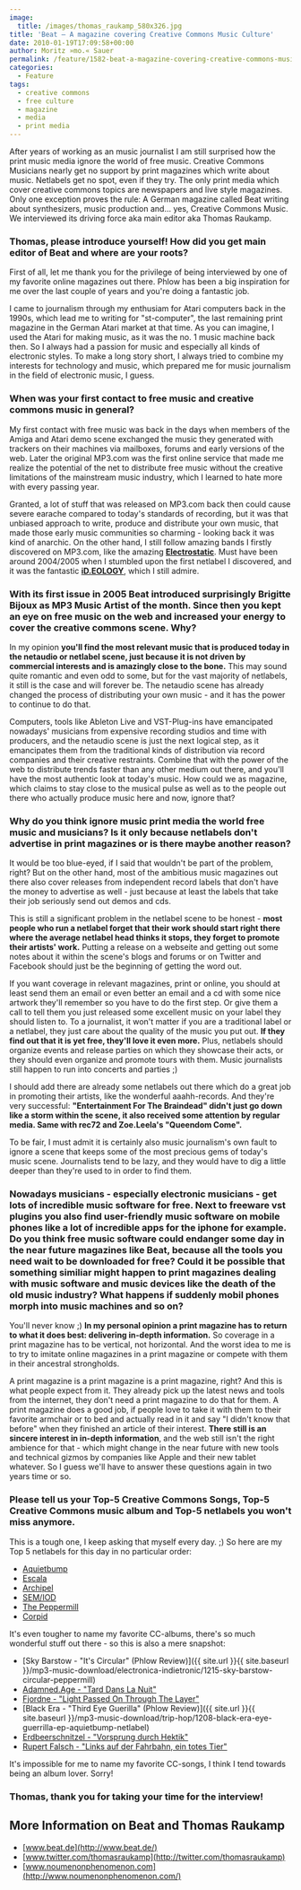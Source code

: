 ```yaml
---
image:
  title: /images/thomas_raukamp_580x326.jpg
title: 'Beat – A magazine covering Creative Commons Music Culture'
date: 2010-01-19T17:09:58+00:00
author: Moritz »mo.« Sauer
permalink: /feature/1582-beat-a-magazine-covering-creative-commons-music-culture
categories:
  - Feature
tags:
  - creative commons
  - free culture
  - magazine
  - media
  - print media
---
```

After years of working as an music journalist I am still surprised how the print music media ignore the world of free music. Creative Commons Musicians nearly get no support by print magazines which write about music. Netlabels get no spot, even if they try. The only print media which cover creative commons topics are newspapers and live style magazines. Only one exception proves the rule: A German magazine called Beat writing about synthesizers, music production and... yes, Creative Commons Music. We interviewed its driving force aka main editor aka Thomas Raukamp.<!--more-->

### Thomas, please introduce yourself! How did you get main editor of Beat and where are your roots?

First of all, let me thank you for the privilege of being interviewed by one of my favorite online magazines out there. Phlow has been a big inspiration for me over the last couple of years and you're doing a fantastic job.

I came to journalism through my enthusiam for Atari computers back in the 1990s, which lead me to writing for "st-computer", the last remaining print magazine in the German Atari market at that time. As you can imagine, I used the Atari for making music, as it was the no. 1 music machine back then. So I always had a passion for music and especially all kinds of electronic styles. To make a long story short, I always tried to combine my interests for technology and music, which prepared me for music journalism in the field of electronic music, I guess.

### When was your first contact to free music and creative commons music in general?

My first contact with free music was back in the days when members of the Amiga and Atari demo scene exchanged the music they generated with trackers on their machines via mailboxes, forums and early versions of the web. Later the original MP3.com was the first online service that made me realize the potential of the net to distribute free music without the creative limitations of the mainstream music industry, which I learned to hate more with every passing year.

Granted, a lot of stuff that was released on MP3.com back then could cause severe earache compared to today's standards of recording, but it was that unbiased approach to write, produce and distribute your own music, that made those early music communities so charming - looking back it was kind of anarchic. On the other hand, I still follow amazing bands I firstly discovered on MP3.com, like the amazing **<a href="http://www.myspace.com/electrostatic" target="_blank">Electrostatic</a>**. Must have been around 2004/2005 when I stumbled upon the first netlabel I discovered, and it was the fantastic <a href="http://ideology.de" target="_blank"><strong>iD.EOLOGY</strong></a>, which I still admire.

### With its first issue in 2005 Beat introduced surprisingly Brigitte Bijoux as MP3 Music Artist of the month. Since then you kept an eye on free music on the web and increased your energy to cover the creative commons scene. Why?

In my opinion **you'll find the most relevant music that is produced today in the netaudio or netlabel scene, just because it is not driven by commercial interests and is amazingly close to the bone.** This may sound quite romantic and even odd to some, but for the vast majority of netlabels, it still is the case and will forever be. The netaudio scene has already changed the process of distributing your own music - and it has the power to continue to do that.

Computers, tools like Ableton Live and VST-Plug-ins have emancipated nowadays' musicians from expensive recording studios and time with producers, and the netaudio scene is just the next logical step, as it emancipates them from the traditional kinds of distribution via record companies and their creative restraints. Combine that with the power of the web to distribute trends faster than any other medium out there, and you'll have the most authentic look at today's music. How could we as magazine, which claims to stay close to the musical pulse as well as to the people out there who actually produce music here and now, ignore that?

### Why do you think ignore music print media the world free music and musicians? Is it only because netlabels don't advertise in print magazines or is there maybe another reason?

It would be too blue-eyed, if I said that wouldn't be part of the problem, right? But on the other hand, most of the ambitious music magazines out there also cover releases from independent record labels that don't have the money to advertise as well - just because at least the labels that take their job seriously send out demos and cds.

This is still a significant problem in the netlabel scene to be honest - **most people who run a netlabel forget that their work should start right there where the average netlabel head thinks it stops, they forget to promote their artists' work.** Putting a release on a webseite and getting out some notes about it within the scene's blogs and forums or on Twitter and Facebook should just be the beginning of getting the word out.

If you want coverage in relevant magazines, print or online, you should at least send them an email or even better an email and a cd with some nice artwork they'll remember so you have to do the first step. Or give them a call to tell them you just released some excellent music on your label they should listen to. To a journalist, it won't matter if you are a traditional label or a netlabel, they just care about the quality of the music you put out. **If they find out that it is yet free, they'll love it even more.** Plus, netlabels should organize events and release parties on which they showcase their acts, or they should even organize and promote tours with them. Music journalists still happen to run into concerts and parties ;)

I should add there are already some netlabels out there which do a great job in promoting their artists, like the wonderful aaahh-records. And they're very successful: **"Entertainment For The Braindead" didn't just go down like a storm within the scene, it also received some attention by regular media. Same with rec72 and Zoe.Leela's "Queendom Come".**

To be fair, I must admit it is certainly also music journalism's own fault to ignore a scene that keeps some of the most precious gems of today's music scene. Journalists tend to be lazy, and they would have to dig a little deeper than they're used to in order to find them.

### Nowadays musicians - especially electronic musicians - get lots of incredible music software for free. Next to freeware vst plugins you also find user-friendly music software on mobile phones like a lot of incredible apps for the iphone for example. Do you think free music software could endanger some day in the near future magazines like Beat, because all the tools you need wait to be downloaded for free? Could it be possible that something similiar might happen to print magazines dealing with music software and music devices like the death of the old music industry? What happens if suddenly mobil phones morph into music machines and so on?

You'll never know ;) **In my personal opinion a print magazine has to return to what it does best: delivering in-depth information.** So coverage in a print magazine has to be vertical, not horizontal. And the worst idea to me is to try to imitate online magazines in a print magazine or compete with them in their ancestral strongholds.

A print magazine is a print magazine is a print magazine, right? And this is what people expect from it. They already pick up the latest news and tools from the internet, they don't need a print magazine to do that for them. A print magazine does a good job, if people love to take it with them to their favorite armchair or to bed and actually read in it and say "I didn't know that before" when they finished an article of their interest. **There still is an sincere interest in in-depth information**, and the web still isn't the right ambience for that - which might change in the near future with new tools and technical gizmos by companies like Apple and their new tablet whatever. So I guess we'll have to answer these questions again in two years time or so.

### Please tell us your Top-5 Creative Commons Songs, Top-5 Creative Commons music album and Top-5 netlabels you won't miss anymore.

This is a tough one, I keep asking that myself every day. ;) So here are my Top 5 netlabels for this day in no particular order:

  * <a href="http://www.aquietbump.com" target="_blank">Aquietbump </a>
  * <a href="http://www.escalared.com/" target="_blank">Escala</a>
  * <a href="http://www.archipel.cc/" target="_blank">Archipel</a>
  * <a href="http://www.semlabel.com/" target="_blank">SEM/IOD </a>
  * <a href="http://www.peppermillrecords.com/" target="_blank">The Peppermill</a>
  * <a href="http://www.corpid-label.de" target="_blank">Corpid</a>

It's even tougher to name my favorite CC-albums, there's so much wonderful stuff out there - so this is also a mere snapshot:

  * [Sky Barstow - "It's Circular" (Phlow Review)]({{ site.url }}{{ site.baseurl }}/mp3-music-download/electronica-indietronic/1215-sky-barstow-circular-peppermill)
  * [Adamned.Age - "Tard Dans La Nuit"](http://www.adamned-age.com)
  * [Fjordne - "Light Passed On Through The Layer"](http://semlabel.com/IOD/IOD007/)
  * [Black Era - "Third Eye Guerilla" (Phlow Review)]({{ site.url }}{{ site.baseurl }}/mp3-music-download/trip-hop/1208-black-era-eye-guerrilla-ep-aquietbump-netlabel)
  * [Erdbeerschnitzel - "Vorsprung durch Hektik"](http://producer-network.de/records/releases/pnr0012)
  * [Rupert Falsch - "Links auf der Fahrbahn, ein totes Tier"](http://www.corpid-label.de/releases/cx026/cx026.htm)

It's impossible for me to name my favorite CC-songs, I think I tend towards being an album lover. Sorry!

### Thomas, thank you for taking your time for the interview!

## More Information on Beat and Thomas Raukamp

  * [www.beat.de](http://www.beat.de/)
  * [www.twitter.com/thomasraukamp](http://twitter.com/thomasraukamp)
  * [www.noumenonphenomenon.com](http://www.noumenonphenomenon.com/)